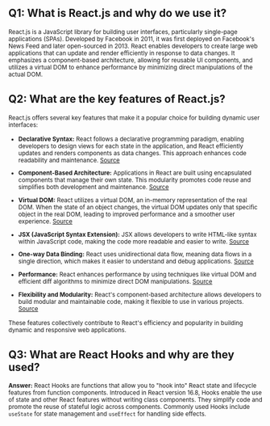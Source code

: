 ## Q1: What is React.js and why do we use it?

<small>React.js is a JavaScript library for building user interfaces, particularly single-page applications (SPAs). Developed by Facebook in 2011, it was first deployed on Facebook's News Feed and later open-sourced in 2013. React enables developers to create large web applications that can update and render efficiently in response to data changes. It emphasizes a component-based architecture, allowing for reusable UI components, and utilizes a virtual DOM to enhance performance by minimizing direct manipulations of the actual DOM.</small>

## Q2: What are the key features of React.js?

<small>React.js offers several key features that make it a popular choice for building dynamic user interfaces:

- **Declarative Syntax:** React follows a declarative programming paradigm, enabling developers to design views for each state in the application, and React efficiently updates and renders components as data changes. This approach enhances code readability and maintenance. [Source](https://legacy.reactjs.org/docs/design-principles.html)

- **Component-Based Architecture:** Applications in React are built using encapsulated components that manage their own state. This modularity promotes code reuse and simplifies both development and maintenance. [Source](https://legacy.reactjs.org/docs/design-principles.html)

- **Virtual DOM:** React utilizes a virtual DOM, an in-memory representation of the real DOM. When the state of an object changes, the virtual DOM updates only that specific object in the real DOM, leading to improved performance and a smoother user experience. [Source](https://legacy.reactjs.org/docs/design-principles.html)

- **JSX (JavaScript Syntax Extension):** JSX allows developers to write HTML-like syntax within JavaScript code, making the code more readable and easier to write. [Source](https://legacy.reactjs.org/docs/design-principles.html)

- **One-way Data Binding:** React uses unidirectional data flow, meaning data flows in a single direction, which makes it easier to understand and debug applications. [Source](https://legacy.reactjs.org/docs/design-principles.html)

- **Performance:** React enhances performance by using techniques like virtual DOM and efficient diff algorithms to minimize direct DOM manipulations. [Source](https://legacy.reactjs.org/docs/design-principles.html)

- **Flexibility and Modularity:** React's component-based architecture allows developers to build modular and maintainable code, making it flexible to use in various projects. [Source](https://legacy.reactjs.org/docs/design-principles.html)

These features collectively contribute to React's efficiency and popularity in building dynamic and responsive web applications.</small>

## Q3: What are React Hooks and why are they used?

<small>**Answer:** React Hooks are functions that allow you to "hook into" React state and lifecycle features from function components. Introduced in React version 16.8, Hooks enable the use of state and other React features without writing class components. They simplify code and promote the reuse of stateful logic across components. Commonly used Hooks include `useState` for state management and `useEffect` for handling side effects.</small>

